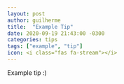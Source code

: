 ```yaml
---
layout: post
author: guilherme
title:  "Example Tip"
date: 2020-09-19 21:43:00 -0300
categories: tips
tags: ["example", "tip"]
icon: <i class="fas fa-stream"></i>
---
```

Example tip :)